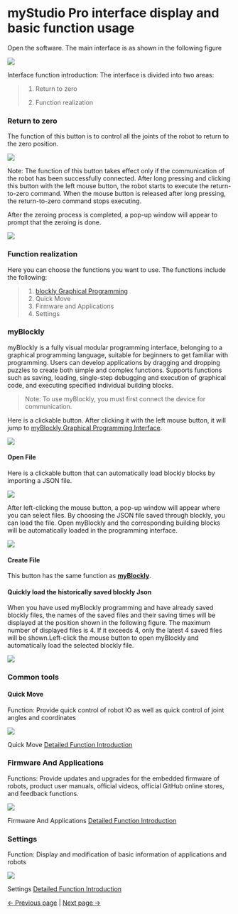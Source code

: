# myStudio Pro interface display and basic function usage

Open the software. The main interface is as shown in the following figure

<img src="../../../resources/3-FunctionsAndApplications/6.developmentGuide/myStudio/home/home.png" />


Interface function introduction: The interface is divided into two areas:

> 1. Return to zero
>
> 2. Function realization

### Return to zero

The function of this button is to control all the joints of the robot to return to the zero position.

<img src="../../../resources/3-FunctionsAndApplications/6.developmentGuide/myStudio/home/zero.png" />

Note: The function of this button takes effect only if the communication of the robot has been successfully connected. After long pressing and clicking this button with the left mouse button, the robot starts to execute the return-to-zero command. When the mouse button is released after long pressing, the return-to-zero command stops executing.

After the zeroing process is completed, a pop-up window will appear to prompt that the zeroing is done.

<img src="../../../resources/3-FunctionsAndApplications/6.developmentGuide/myStudio/home/zero-success.png" />

### Function realization

Here you can choose the functions you want to use. The functions include the following:

> 1. [blockly Graphical Programming](./6.5.5-blockly/6.5.5.1-blocklyFirstUse.md)
> 2. Quick Move
> 3. Firmware and Applications
> 4. Settings

### myBlockly

myBlockly is a fully visual modular programming interface, belonging to a graphical programming language, suitable for beginners to get familiar with programming. Users can develop applications by dragging and dropping puzzles to create both simple and complex functions. Supports functions such as saving, loading, single-step debugging and execution of graphical code, and executing specified individual building blocks.

> Note: To use myBlockly, you must first connect the device for communication.

Here is a clickable button. After clicking it with the left mouse button, it will jump to [myBlockly Graphical Programming Interface](./5.1.1-blockly/5.1.1.1-blocklyFirstUse.md).

<img src="../../../resources/3-FunctionsAndApplications/6.developmentGuide/myStudio/home/myBlockly.png" />

#### Open File

Here is a clickable button that can automatically load blockly blocks by importing a JSON file.

<img src="../../../resources/3-FunctionsAndApplications/6.developmentGuide/myStudio/home/openFile.png" />

After left-clicking the mouse button, a pop-up window will appear where you can select files. By choosing the JSON file saved through blockly, you can load the file. Open myBlockly and the corresponding building blocks will be automatically loaded in the programming interface.

<img src="../../../resources/3-FunctionsAndApplications/6.developmentGuide/myStudio/home/openFile1.png" />

#### Create File

This button has the same function as [**myBlockly**](./6.5.3-interface_description.md#myblockly).

#### Quickly load the historically saved blockly Json

When you have used myBlockly programming and have already saved blockly files, the names of the saved files and their saving times will be displayed at the position shown in the following figure. The maximum number of displayed files is 4. If it exceeds 4, only the latest 4 saved files will be shown.Left-click the mouse button to open myBlockly and automatically load the selected blockly file.

<img src="../../../resources/3-FunctionsAndApplications/6.developmentGuide/myStudio/home/myBlockly1.png" />

### Common tools

#### Quick Move

Function: Provide quick control of robot IO as well as quick control of joint angles and coordinates

<img src="../../../resources/3-FunctionsAndApplications/6.developmentGuide/myStudio/home/home-move.png" />

Quick Move [Detailed Function Introduction](./6.5.6-quickmove/6.5.6.1-quickmoveFirstUse.md)

### Firmware And Applications

Functions: Provide updates and upgrades for the embedded firmware of robots, product user manuals, official videos, official GitHub online stores, and feedback functions.

<img src="../../../resources/3-FunctionsAndApplications/6.developmentGuide/myStudio/home/home-firmware.png" />

Firmware And Applications [Detailed Function Introduction](./6.5.7-firmware/6.5.7.1-firmwareFirstUse.md)

### Settings

Function: Display and modification of basic information of applications and robots

<img src="../../../resources/3-FunctionsAndApplications/6.developmentGuide/myStudio/home/home-settings.png" />

Settings [Detailed Function Introduction](./6.5.8-setting/6.5.8.1-settingFirstUse.md)

[← Previous page](./6.5.2-install_uninstall.md) | [Next page →](./6.5.4-Q&A.md)